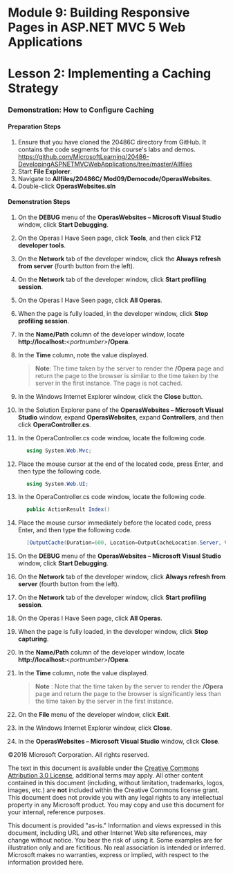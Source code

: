﻿# Module 9: Building Responsive Pages in ASP.NET MVC 5 Web Applications

# Lesson 2: Implementing a Caching Strategy

### Demonstration: How to Configure Caching

#### Preparation Steps

1. Ensure that you have cloned the 20486C directory from GitHub. It contains the code segments for this course's labs and demos. https://github.com/MicrosoftLearning/20486-DevelopingASPNETMVCWebApplications/tree/master/Allfiles
2. Start **File Explorer**.
3. Navigate to **Allfiles/20486C/ Mod09/Democode/OperasWebsites**.
4. Double-click **OperasWebsites.sln**

#### Demonstration Steps

1. On the **DEBUG** menu of the **OperasWebsites – Microsoft Visual Studio** window, click **Start Debugging**.
2. On the Operas I Have Seen page, click **Tools**, and then click **F12 developer tools**.
3. On the **Network** tab of the developer window, click the **Always refresh from server** (fourth button from the left).
4. On the **Network** tab of the developer window, click **Start profiling session**.
5. On the Operas I Have Seen page, click **All Operas**.
6. When the page is fully loaded, in the developer window, click **Stop profiling session**.
7. In the **Name/Path** column of the developer window, locate **http://localhost:**&lt;_portnumber&gt;_**/Opera**.
8. In the **Time** column, note the value displayed.

   >**Note**: The time taken by the server to render the **/Opera** page and return the page to the browser is similar to the time taken by the server in the first instance. The page is not cached.

9. In the Windows Internet Explorer window, click the **Close** button.
10. In the Solution Explorer pane of the **OperasWebsites – Microsoft Visual Studio** window, expand **OperasWebsites**, expand  **Controllers**, and then click **OperaController.cs**.
11. In the OperaController.cs code window, locate the following code.

  ```cs
        using System.Web.Mvc;
```
12. Place the mouse cursor at the end of the located code, press Enter, and then type the following code.

  ```cs
        using System.Web.UI;
```
13. In the OperaController.cs code window, locate the following code.

  ```cs
        public ActionResult Index()
```
14. Place the mouse cursor immediately before the located code, press Enter, and then type the following code.

  ```cs
        [OutputCache(Duration=600, Location=OutputCacheLocation.Server, VaryByParam="none")]
```
15. On the **DEBUG** menu of the **OperasWebsites – Microsoft Visual Studio** window, click **Start Debugging**.
16. On the **Network** tab of the developer window, click **Always refresh from server** (fourth button from the left).
17. On the **Network** tab of the developer window, click **Start profiling session**.
18. On the Operas I Have Seen page, click **All Operas**.
19. When the page is fully loaded, in the developer window, click **Stop capturing**.
20. In the **Name/Path** column of the developer window, locate **http://localhost:**&lt;_portnumber&gt;_**/Opera**.
21. In the **Time** column, note the value displayed.

    >**Note** : Note that the time taken by the server to render the **/Opera** page and return the page to the browser is significantly less than the time taken by the server in the first instance.

22. On the **File** menu of the developer window, click **Exit**.
23. In the Windows Internet Explorer window, click **Close**.
24. In the **OperasWebsites – Microsoft Visual Studio** window, click **Close**.

©2016 Microsoft Corporation. All rights reserved.

The text in this document is available under the  [Creative Commons Attribution 3.0 License](https://creativecommons.org/licenses/by/3.0/legalcode), additional terms may apply. All other content contained in this document (including, without limitation, trademarks, logos, images, etc.) are  **not**  included within the Creative Commons license grant. This document does not provide you with any legal rights to any intellectual property in any Microsoft product. You may copy and use this document for your internal, reference purposes.

This document is provided &quot;as-is.&quot; Information and views expressed in this document, including URL and other Internet Web site references, may change without notice. You bear the risk of using it. Some examples are for illustration only and are fictitious. No real association is intended or inferred. Microsoft makes no warranties, express or implied, with respect to the information provided here.
